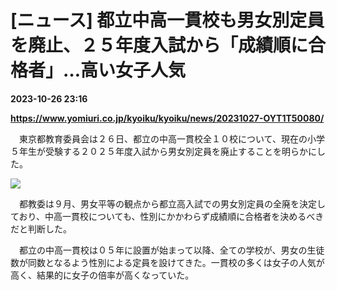 # [ニュース] 都立中高一貫校も男女別定員を廃止、２５年度入試から「成績順に合格者」…高い女子人気

**2023-10-26 23:16**

**https://www.yomiuri.co.jp/kyoiku/kyoiku/news/20231027-OYT1T50080/**

　東京都教育委員会は２６日、都立の中高一貫校全１０校について、現在の小学５年生が受験する２０２５年度入試から男女別定員を廃止することを明らかにした。

[![](https://www.yomiuri.co.jp/media/2023/10/20231027-OYT1I50021-1.jpg)](https://www.yomiuri.co.jp/pluralphoto/20231027-OYT1I50021/)

　都教委は９月、男女平等の観点から都立高入試での男女別定員の全廃を決定しており、中高一貫校についても、性別にかかわらず成績順に合格者を決めるべきだと判断した。

　都立の中高一貫校は０５年に設置が始まって以降、全ての学校が、男女の生徒数が同数となるよう性別による定員を設けてきた。一貫校の多くは女子の人気が高く、結果的に女子の倍率が高くなっていた。